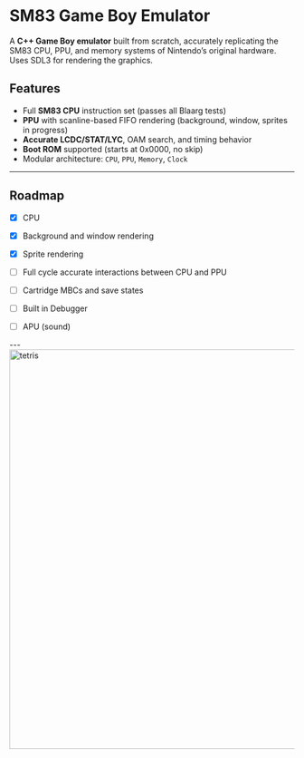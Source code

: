 # SM83 Game Boy Emulator

A **C++ Game Boy emulator** built from scratch, accurately replicating the SM83 CPU, PPU, and memory systems of Nintendo’s original hardware.
Uses SDL3 for rendering the graphics.




## Features

- Full **SM83 CPU** instruction set (passes all Blaarg tests)
- **PPU** with scanline-based FIFO rendering (background, window, sprites in progress)
- **Accurate LCDC/STAT/LYC**, OAM search, and timing behavior
- **Boot ROM** supported (starts at 0x0000, no skip)
- Modular architecture: `CPU`, `PPU`, `Memory`, `Clock`

---



## Roadmap

- [x] CPU  
- [x] Background and window rendering  
- [x] Sprite rendering
- [ ] Full cycle accurate interactions between CPU and PPU
- [ ] Cartridge MBCs and save states
- [ ] Built in Debugger
- [ ] APU (sound) 


---<img width="797" height="705" alt="tetris" src="https://github.com/user-attachments/assets/9f52f8fe-e40c-4739-a8c5-1b3e4ea190e3" />
